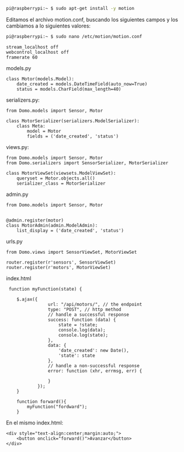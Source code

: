 ```bash
pi@raspberrypi:~ $ sudo apt-get install -y motion
```
Editamos el archivo motion.conf, buscando los siguientes campos y los cambiamos a lo siguientes valores:

```bash
pi@raspberrypi:~ $ sudo nano /etc/motion/motion.conf
```
	stream_localhost off
	webcontrol_localhost off
	framerate 60
	
models.py

	class Motor(models.Model):
		date_created = models.DateTimeField(auto_now=True)
		status = models.CharField(max_length=40)
	
serializers.py:


	from Domo.models import Sensor, Motor
	
	class MotorSerializer(serializers.ModelSerializer):
	    class Meta:
	        model = Motor
	        fields = ('date_created', 'status')
	
views.py:


	from Domo.models import Sensor, Motor
	from Domo.serializers import SensorSerializer, MotorSerializer
	
	class MotorViewSet(viewsets.ModelViewSet):
	    queryset = Motor.objects.all()
	    serializer_class = MotorSerializer
	
admin.py

	from Domo.models import Sensor, Motor
	
	
	@admin.register(motor)
	class MotorAdmin(admin.ModelAdmin):
	    list_display = ('date_created', 'status')
	

urls.py 

	from Domo.views import SensorViewSet, MotorViewSet
	
	router.register(r'sensors', SensorViewSet)
	router.register(r'motors', MotorViewSet)
	
	
	
index.html

	
	
	 function myFunction(state) {
	
	    $.ajax({
	                url: "/api/motors/", // the endpoint
	                type: "POST", // http method
	                // handle a successful response
	                success: function (data) {
	                    state = !state;
	                    console.log(data);
	                    console.log(state);
	                },
	                data: {
	                    'date_created': new Date(),
	                    'state': state
	                },
	                // handle a non-successful response
	                error: function (xhr, errmsg, err) {
	
	                }
	            });
	    }
	    
	    function forward(){
	    	myFunction("fordward");
	    }
	    
En el mismo index.html:

	<div style="text-align:center;margin:auto;">
	    <button onclick="forward()">Avanzar</button>
	</div>